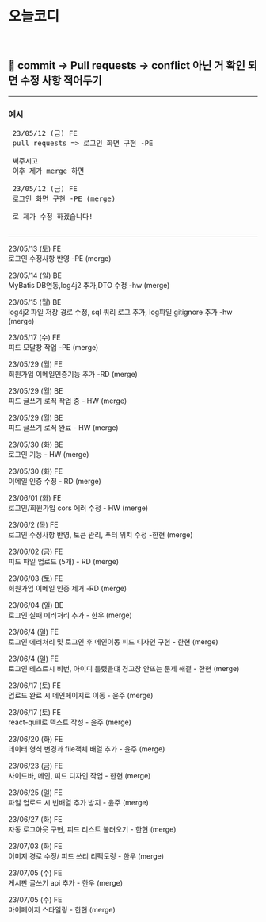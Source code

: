 # 오늘코디

<br>

## 🤙 commit -> Pull requests -> conflict 아닌 거 확인 되면 수정 사항 적어두기

<hr/>

### 예시

<pre>
 23/05/12 (금) FE
 pull requests => 로그인 화면 구현 -PE
 
 써주시고
 이후 제가 merge 하면
 
 23/05/12 (금) FE
 로그인 화면 구현 -PE (merge) 
 
 로 제가 수정 하겠습니다!

</pre>

<hr/>

 23/05/13 (토) FE<br>
 로그인 수정사항 반영 -PE (merge)
 
 23/05/14 (일) BE<br>
 MyBatis DB연동,log4j2 추가,DTO 수정 -hw (merge)

 23/05/15 (월) BE<br>
 log4j2 파일 저장 경로 수정, sql 쿼리 로그 추가, log파일 gitignore 추가 -hw (merge)

 23/05/17 (수) FE<br>
 피드 모달창 작업 -PE (merge)

 23/05/29 (월) FE<br>
 회원가입 이메일인증기능 추가 -RD (merge)
 
 23/05/29 (월) BE<br>
 피드 글쓰기 로직 작업 중 - HW (merge) 

 23/05/29 (월) BE<br>
 피드 글쓰기 로직 완료 - HW (merge)  

 23/05/30 (화) BE<br>
 로그인 기능 - HW (merge) 
 
 23/05/30 (화) FE<br>
 이메일 인증 수정 - RD (merge) 

 23/06/01 (화) FE<br>
 로그인/회원가입 cors 에러 수정 - HW (merge)  

 23/06/2 (목) FE<br>
 로그인 수정사항 반영, 토큰 관리, 푸터 위치 수정  -한현 (merge)  

 23/06/02 (금) FE<br>
 피드 파일 업로드 (5개) - RD (merge)  

 23/06/03 (토) FE<br>
 회원가입 이메일 인증 제거 -RD (merge)  

 23/06/04 (일) BE<br>
 로그인 실패 에러처리 추가 - 한우 (merge) 
 
  23/06/4 (일) FE<br>
 로그인 에러처리 및 로그인 후 메인이동 피드 디자인 구현 - 한현 (merge) 
 
  23/06/4 (일) FE<br>
  로그인 테스트시 비번, 아이디 틀렸을떄 경고창 안뜨는 문제 해결 - 한현 (merge) 
  
  23/06/17 (토) FE<br>
  업로드 완료 시 메인페이지로 이동 - 윤주 (merge) 
  
  23/06/17 (토) FE<br>
  react-quill로 텍스트 작성 - 윤주 (merge) 

  23/06/20 (화) FE<br>
  데이터 형식 변경과 file객체 배열 추가 - 윤주 (merge) 

  23/06/23 (금) FE<br>
  사이드바, 메인, 피드 디자인 작업 - 한현 (merge) 

  23/06/25 (일) FE<br>
  파일 업로드 시 빈배열 추가 방지 - 윤주 (merge) 

  23/06/27 (화) FE<br>
  자동 로그아웃 구현, 피드 리스트 불러오기 - 한현 (merge) 

  23/07/03 (화) FE<br>
  이미지 경로 수정/ 피드 쓰리 리팩토링 - 한우 (merge) 
  
  23/07/05 (수) FE<br>
  게시판 글쓰기 api 추가 - 한우  (merge) 
  
  23/07/05 (수) FE<br>
  마이페이지 스타일링 - 한현  (merge) 

